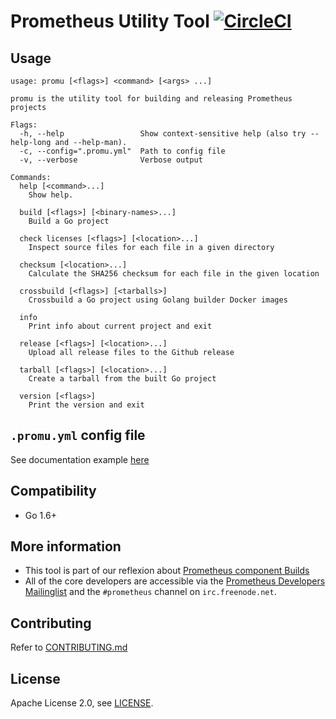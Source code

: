 # Prometheus Utility Tool [![CircleCI](https://circleci.com/gh/prometheus/promu/tree/master.svg?style=shield)][circleci]

## Usage

```help
usage: promu [<flags>] <command> [<args> ...]

promu is the utility tool for building and releasing Prometheus projects

Flags:
  -h, --help                 Show context-sensitive help (also try --help-long and --help-man).
  -c, --config=".promu.yml"  Path to config file
  -v, --verbose              Verbose output

Commands:
  help [<command>...]
    Show help.

  build [<flags>] [<binary-names>...]
    Build a Go project

  check licenses [<flags>] [<location>...]
    Inspect source files for each file in a given directory

  checksum [<location>...]
    Calculate the SHA256 checksum for each file in the given location

  crossbuild [<flags>] [<tarballs>]
    Crossbuild a Go project using Golang builder Docker images

  info
    Print info about current project and exit

  release [<flags>] [<location>...]
    Upload all release files to the Github release

  tarball [<flags>] [<location>...]
    Create a tarball from the built Go project

  version [<flags>]
    Print the version and exit

```

## `.promu.yml` config file

See documentation example [here](doc/examples/prometheus/.promu.yml)

## Compatibility

* Go 1.6+

## More information

* This tool is part of our reflexion about [Prometheus component Builds](https://docs.google.com/document/d/1Ql-f_aThl-2eB5v3QdKV_zgBdetLLbdxxChpy-TnWSE)
* All of the core developers are accessible via the [Prometheus Developers Mailinglist](https://groups.google.com/forum/?fromgroups#!forum/prometheus-developers) and the `#prometheus` channel on `irc.freenode.net`.

## Contributing

Refer to [CONTRIBUTING.md](CONTRIBUTING.md)

## License

Apache License 2.0, see [LICENSE](LICENSE).

[circleci]: https://circleci.com/gh/prometheus/promu

